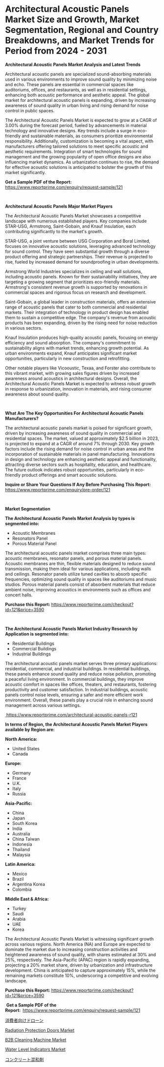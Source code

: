 <p><h1>Architectural Acoustic Panels Market Size and Growth, Market Segmentation, Regional and Country Breakdowns, and Market Trends for Period from 2024 -  2031</h1></p><p><strong>Architectural Acoustic Panels Market Analysis and Latest Trends</strong></p>
<p><p>Architectural acoustic panels are specialized sound-absorbing materials used in various environments to improve sound quality by minimizing noise and echo. These panels are essential in commercial spaces like auditoriums, offices, and restaurants, as well as in residential settings, enhancing both acoustic performance and aesthetic appeal. The global market for architectural acoustic panels is expanding, driven by increasing awareness of sound quality in urban living and rising demand for noise control in public spaces.</p><p>The Architectural Acoustic Panels Market is expected to grow at a CAGR of 3.00% during the forecast period, fueled by advancements in material technology and innovative designs. Key trends include a surge in eco-friendly and sustainable materials, as consumers prioritize environmental responsibility. Additionally, customization is becoming a vital aspect, with manufacturers offering tailored solutions to meet specific acoustic and aesthetic requirements. Integration of smart technologies for sound management and the growing popularity of open office designs are also influencing market dynamics. As urbanization continues to rise, the demand for effective acoustic solutions is anticipated to bolster the growth of this market significantly.</p></p>
<p><strong>Get a Sample PDF of the Report:&nbsp;</strong> <a href="https://www.reportprime.com/enquiry/request-sample/121">https://www.reportprime.com/enquiry/request-sample/121</a></p>
<p>&nbsp;</p>
<p><strong>Architectural Acoustic Panels Major Market Players</strong></p>
<p><p>The Architectural Acoustic Panels Market showcases a competitive landscape with numerous established players. Key companies include STAR-USG, Armstrong, Saint-Gobain, and Knauf Insulation, each contributing significantly to the market's growth.</p><p>STAR-USG, a joint venture between USG Corporation and Boral Limited, focuses on innovative acoustic solutions, leveraging advanced technology for sound control. They have seen substantial growth through a diverse product offering and strategic partnerships. Their revenue is projected to rise, fueled by increased demand for soundproofing in urban developments.</p><p>Armstrong World Industries specializes in ceiling and wall solutions, including acoustic panels. Known for their sustainability initiatives, they are targeting a growing segment that prioritizes eco-friendly materials. Armstrong's consistent revenue growth is supported by renovations in commercial spaces and rigorous focus on research and development.</p><p>Saint-Gobain, a global leader in construction materials, offers an extensive range of acoustic panels that cater to both commercial and residential markets. Their integration of technology in product design has enabled them to sustain a competitive edge. The company's revenue from acoustic products has been expanding, driven by the rising need for noise reduction in various sectors.</p><p>Knauf Insulation produces high-quality acoustic panels, focusing on energy efficiency and sound absorption. The company's commitment to sustainability aligns with market trends, enhancing growth potential. As urban environments expand, Knauf anticipates significant market opportunities, particularly in new construction and retrofitting.</p><p>Other notable players like Vicooustic, Texaa, and Forster also contribute to this vibrant market, with growing sales figures driven by increased awareness around acoustics in architectural designs. Overall, the Architectural Acoustic Panels Market is expected to witness robust growth in response to urbanization, innovation in materials, and rising consumer awareness about sound quality.</p></p>
<p>&nbsp;</p>
<p><strong>What Are The Key Opportunities For Architectural Acoustic Panels Manufacturers?</strong></p>
<p><p>The architectural acoustic panels market is poised for significant growth, driven by increasing awareness of sound quality in commercial and residential spaces. The market, valued at approximately $2.5 billion in 2023, is projected to expand at a CAGR of around 7% through 2030. Key growth factors include the rising demand for noise control in urban areas and the incorporation of sustainable materials in panel manufacturing. Innovations in design and technology are enhancing aesthetic appeal and functionality, attracting diverse sectors such as hospitality, education, and healthcare. The future outlook indicates robust opportunities, particularly in eco-friendly product offerings and smart acoustic solutions.</p></p>
<p><strong>Inquire or Share Your Questions If Any Before Purchasing This Report:</strong> <a href="https://www.reportprime.com/enquiry/pre-order/121">https://www.reportprime.com/enquiry/pre-order/121</a></p>
<p>&nbsp;</p>
<p><strong>Market Segmentation</strong></p>
<p><strong>The Architectural Acoustic Panels Market Analysis by types is segmented into:</strong></p>
<p><ul><li>Acoustic Membranes</li><li>Resonators Panel</li><li>Porous Material Panel</li></ul></p>
<p><p>The architectural acoustic panels market comprises three main types: acoustic membranes, resonator panels, and porous material panels. Acoustic membranes are thin, flexible materials designed to reduce sound transmission, making them ideal for various applications, including walls and ceilings. Resonator panels utilize tuned cavities to absorb specific frequencies, optimizing sound quality in spaces like auditoriums and music studios. Porous material panels consist of absorbent materials that reduce ambient noise, improving acoustics in environments such as offices and concert halls.</p></p>
<p><strong>Purchase this Report:&nbsp;</strong><a href="https://www.reportprime.com/checkout?id=121&price=3590">https://www.reportprime.com/checkout?id=121&price=3590</a></p>
<p>&nbsp;</p>
<p><strong>The Architectural Acoustic Panels Market Industry Research by Application is segmented into:</strong></p>
<p><ul><li>Residential Buildings</li><li>Commercial Buildings</li><li>Industrial Buildings</li></ul></p>
<p><p>The architectural acoustic panels market serves three primary applications: residential, commercial, and industrial buildings. In residential buildings, these panels enhance sound quality and reduce noise pollution, promoting a peaceful living environment. In commercial buildings, they improve acoustic comfort in spaces like offices, theaters, and restaurants, fostering productivity and customer satisfaction. In industrial buildings, acoustic panels control noise levels, ensuring a safer and more efficient work environment. Overall, these panels play a crucial role in enhancing sound management across various settings.</p></p>
<p><a href="https://www.reportprime.com/architectural-acoustic-panels-r121">&nbsp;https://www.reportprime.com/architectural-acoustic-panels-r121</a></p>
<p><strong>In terms of Region, the Architectural Acoustic Panels Market Players available by Region are:</strong></p>
<p>
    <p> <strong> North America: </strong>
        <ul>
            <li>United States</li>
            <li>Canada</li>
        </ul>
        </p> 
    <p> <strong> Europe: </strong>
        <ul>
            <li>Germany</li>
            <li>France</li>
            <li>U.K.</li>
            <li>Italy</li>
            <li>Russia</li>
        </ul>
        </p> 
    <p> <strong> Asia-Pacific: </strong>
        <ul>
            <li>China</li>
            <li>Japan</li>
            <li>South Korea</li>
            <li>India</li>
            <li>Australia</li>
            <li>China Taiwan</li>
            <li>Indonesia</li>
            <li>Thailand</li>
            <li>Malaysia</li>
        </ul>
        </p> 
    <p> <strong> Latin America: </strong>
        <ul>
            <li>Mexico</li>
            <li>Brazil</li>
            <li>Argentina Korea</li>
            <li>Colombia</li>
        </ul>
        </p> 
    <p> <strong> Middle East & Africa: </strong>
        <ul>
            <li>Turkey</li>
            <li>Saudi</li>
            <li>Arabia</li>
            <li>UAE</li>
            <li>Korea</li>
        </ul>
    </p>
    </p>
<p><p>The Architectural Acoustic Panels Market is witnessing significant growth across various regions. North America (NA) and Europe are expected to dominate the market due to increasing construction activities and heightened awareness of sound quality, with shares estimated at 30% and 25%, respectively. The Asia-Pacific (APAC) region is rapidly expanding, projecting a 20% market share, driven by urbanization and infrastructure development. China is anticipated to capture approximately 15%, while the remaining markets constitute 10%, underscoring a competitive and evolving landscape.</p></p>
<p><strong>Purchase this Report: </strong><a href="https://www.reportprime.com/checkout?id=121&price=3590">https://www.reportprime.com/checkout?id=121&price=3590</a></p>
<p>&nbsp;<strong>Get a Sample PDF of the Report:&nbsp;&nbsp;</strong><a href="https://www.reportprime.com/enquiry/request-sample/121">https://www.reportprime.com/enquiry/request-sample/121</a></p>
<p><strong></strong></p>
<p><p><a href="https://medium.com/@anabellewintheiser/%E6%B6%88%E8%B2%BB%E8%80%85%E7%94%A8%E3%83%89%E3%83%AD%E3%83%BC%E3%83%B3%E5%B8%82%E5%A0%B4%E3%81%AE%E8%A6%8F%E6%A8%A1-%E5%B8%82%E5%A0%B4%E3%82%BB%E3%82%B0%E3%83%A1%E3%83%B3%E3%83%86%E3%83%BC%E3%82%B7%E3%83%A7%E3%83%B3-%E5%B8%82%E5%A0%B4%E5%8B%95%E5%90%91%E3%81%8A%E3%82%88%E3%81%B3%E6%88%90%E9%95%B7%E5%88%86%E6%9E%90%E4%BA%88%E6%B8%AC2031%E5%B9%B4%E3%81%BE%E3%81%A7-82011c80e6b9">消費者向けドローン</a></p><p><a href="https://medium.com/@kelleebernier1851/global-radiation-protection-doors-market-by-product-type-by-application-by-region-and-companies-79f67737f789">Radiation Protection Doors Market</a></p><p><a href="https://issuu.com/reportprime-2/docs/b2b-cleaning-machine-market-size-20_2491d1583390ab">B2B Cleaning Machine Market</a></p><p><a href="https://medium.com/@kelleebernier1851/water-level-indicators-market-outlook-and-forecast-from-2024-to-2031-22f359597e57">Water Level Indicators Market</a></p><p><a href="https://medium.com/@anabellewintheiser/%E3%82%B3%E3%83%B3%E3%82%AF%E3%83%AA%E3%83%BC%E3%83%88%E6%B7%B7%E5%92%8C%E5%89%A4%E5%B8%82%E5%A0%B4%E3%81%AE%E6%96%B0%E8%88%88%E3%83%88%E3%83%AC%E3%83%B3%E3%83%89%E3%81%A82024%E5%B9%B4%E3%81%8B%E3%82%892031%E5%B9%B4%E3%81%BE%E3%81%A7%E3%81%AE%E5%B0%86%E6%9D%A5%E5%B1%95%E6%9C%9B-f59d63cc384d">コンクリート混和剤</a></p></p>